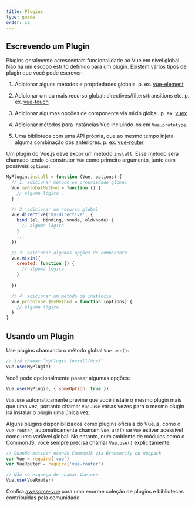 ```yaml
---
title: Plugins
type: guide
order: 18
---
```


## Escrevendo um Plugin

Plugins geralmente acrescentam funcionalidade ao Vue em nível global. Não há um escopo estrito definido para um plugin. Existem vários tipos de plugin que você pode escrever:

1. Adicionar alguns métodos e propriedades globais. p. ex. [vue-element](https://github.com/vuejs/vue-element)

2. Adicionar um ou mais recurso global: directives/filters/transitions etc. p. ex. [vue-touch](https://github.com/vuejs/vue-touch)

3. Adicionar algumas opções de componente via mixin global. p. ex. [vuex](https://github.com/vuejs/vuex)

4. Adicionar métodos para instâncias Vue incluindo-os em `Vue.prototype`.

5. Uma biblioteca com uma API própria, que ao mesmo tempo injeta alguma combinação dos anteriores. p. ex. [vue-router](https://github.com/vuejs/vue-router)

Um plugin do Vue.js deve expor um método `install`. Esse método será chamado tendo o construtor `Vue` como primeiro argumento, junto com possíveis `options`:

``` js
MyPlugin.install = function (Vue, options) {
  // 1. adicionar método ou propriedade global
  Vue.myGlobalMethod = function () {
    // alguma lógica ...
  }

  // 2. adicionar um recurso global
  Vue.directive('my-directive', {
    bind (el, binding, vnode, oldVnode) {
      // alguma lógica ...
    }
    ...
  })

  // 3. adicionar algumas opções de componente
  Vue.mixin({
    created: function () {
      // alguma lógica ...
    }
    ...
  })

  // 4. adicionar um método de instância
  Vue.prototype.$myMethod = function (options) {
    // alguma lógica ...
  }
}
```

## Usando um Plugin

Use plugins chamando o método global `Vue.use()`:

``` js
// irá chamar `MyPlugin.install(Vue)`
Vue.use(MyPlugin)
```

Você pode opcionalmente passar algumas opções:

``` js
Vue.use(MyPlugin, { someOption: true })
```

`Vue.use` automaticamente previne que você instale o mesmo plugin mais que uma vez, portanto chamar `Vue.use` várias vezes para o mesmo plugin irá instalar o plugin uma única vez.

Alguns plugins disponibilizados como plugins oficiais do Vue.js, como o `vue-router`, automaticamente chamam `Vue.use()` se `Vue` estiver acessível como uma variável global. No entanto, num ambiente de módulos como o CommonJS, você sempre precisa chamar `Vue.use()` explicitamente:

``` js
// Quando estiver usando CommonJS via Browserify ou Webpack
var Vue = require('vue')
var VueRouter = require('vue-router')

// Não se esqueça de chamar Vue.use
Vue.use(VueRouter)
```

Confira [awesome-vue](https://github.com/vuejs/awesome-vue#libraries--plugins) para uma enorme coleção de plugins e bibliotecas contribuídas pela comunidade.
